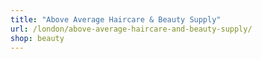 ```yaml
---
title: "Above Average Haircare & Beauty Supply"
url: /london/above-average-haircare-and-beauty-supply/
shop: beauty
---
```

